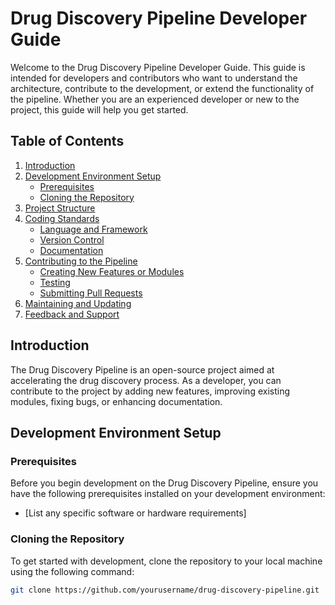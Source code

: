 # Drug Discovery Pipeline Developer Guide

Welcome to the Drug Discovery Pipeline Developer Guide. This guide is intended for developers and contributors who want to understand the architecture, contribute to the development, or extend the functionality of the pipeline. Whether you are an experienced developer or new to the project, this guide will help you get started.

## Table of Contents

1. [Introduction](#introduction)
2. [Development Environment Setup](#development-environment-setup)
   - [Prerequisites](#prerequisites)
   - [Cloning the Repository](#cloning-the-repository)
3. [Project Structure](#project-structure)
4. [Coding Standards](#coding-standards)
   - [Language and Framework](#language-and-framework)
   - [Version Control](#version-control)
   - [Documentation](#documentation)
5. [Contributing to the Pipeline](#contributing-to-the-pipeline)
   - [Creating New Features or Modules](#creating-new-features-or-modules)
   - [Testing](#testing)
   - [Submitting Pull Requests](#submitting-pull-requests)
6. [Maintaining and Updating](#maintaining-and-updating)
7. [Feedback and Support](#feedback-and-support)

## Introduction

The Drug Discovery Pipeline is an open-source project aimed at accelerating the drug discovery process. As a developer, you can contribute to the project by adding new features, improving existing modules, fixing bugs, or enhancing documentation.

## Development Environment Setup

### Prerequisites

Before you begin development on the Drug Discovery Pipeline, ensure you have the following prerequisites installed on your development environment:

- [List any specific software or hardware requirements]

### Cloning the Repository

To get started with development, clone the repository to your local machine using the following command:

```bash
git clone https://github.com/yourusername/drug-discovery-pipeline.git

